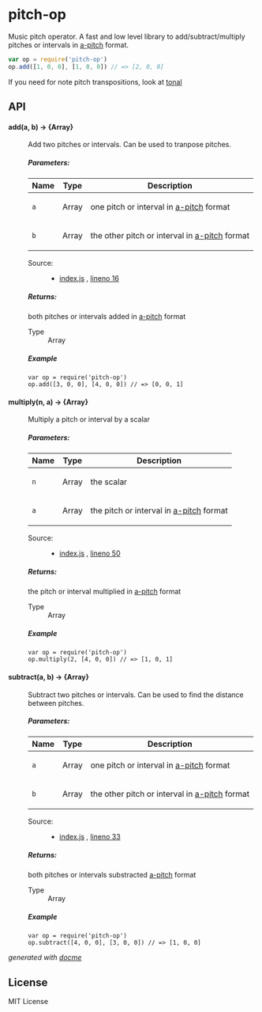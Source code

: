 # pitch-op

Music pitch operator. A fast and low level library to add/subtract/multiply pitches or intervals in [a-pitch](https://github.com/danigb/a-pitch) format.

```js
var op = require('pitch-op')
op.add([1, 0, 0], [1, 0, 0]) // => [2, 0, 0]
```

If you need for note pitch transpositions, look at [tonal](https://github.com/danigb/tonal)

## API

<!-- START docme generated API please keep comment here to allow auto update -->
<!-- DON'T EDIT THIS SECTION, INSTEAD RE-RUN docme TO UPDATE -->

<div>
<div class="jsdoc-githubify">
<section>
<article>
<div class="container-overview">
<dl class="details">
</dl>
</div>
<dl>
<dt>
<h4 class="name" id="add"><span class="type-signature"></span>add<span class="signature">(a, b)</span><span class="type-signature"> &rarr; {Array}</span></h4>
</dt>
<dd>
<div class="description">
<p>Add two pitches or intervals. Can be used to tranpose pitches.</p>
</div>
<h5>Parameters:</h5>
<table class="params">
<thead>
<tr>
<th>Name</th>
<th>Type</th>
<th class="last">Description</th>
</tr>
</thead>
<tbody>
<tr>
<td class="name"><code>a</code></td>
<td class="type">
<span class="param-type">Array</span>
</td>
<td class="description last"><p>one pitch or interval in <a href="https://github.com/danigb/a-pitch">a-pitch</a> format</p></td>
</tr>
<tr>
<td class="name"><code>b</code></td>
<td class="type">
<span class="param-type">Array</span>
</td>
<td class="description last"><p>the other pitch or interval in <a href="https://github.com/danigb/a-pitch">a-pitch</a> format</p></td>
</tr>
</tbody>
</table>
<dl class="details">
<dt class="tag-source">Source:</dt>
<dd class="tag-source"><ul class="dummy">
<li>
<a href="https://github.com/danigb/pitch-op/blob/master/index.js">index.js</a>
<span>, </span>
<a href="https://github.com/danigb/pitch-op/blob/master/index.js#L16">lineno 16</a>
</li>
</ul></dd>
</dl>
<h5>Returns:</h5>
<div class="param-desc">
<p>both pitches or intervals added in <a href="https://github.com/danigb/a-pitch">a-pitch</a> format</p>
</div>
<dl>
<dt>
Type
</dt>
<dd>
<span class="param-type">Array</span>
</dd>
</dl>
<h5>Example</h5>
<pre class="prettyprint"><code>var op = require('pitch-op')
op.add([3, 0, 0], [4, 0, 0]) // => [0, 0, 1]</code></pre>
</dd>
<dt>
<h4 class="name" id="multiply"><span class="type-signature"></span>multiply<span class="signature">(n, a)</span><span class="type-signature"> &rarr; {Array}</span></h4>
</dt>
<dd>
<div class="description">
<p>Multiply a pitch or interval by a scalar</p>
</div>
<h5>Parameters:</h5>
<table class="params">
<thead>
<tr>
<th>Name</th>
<th>Type</th>
<th class="last">Description</th>
</tr>
</thead>
<tbody>
<tr>
<td class="name"><code>n</code></td>
<td class="type">
<span class="param-type">Array</span>
</td>
<td class="description last"><p>the scalar</p></td>
</tr>
<tr>
<td class="name"><code>a</code></td>
<td class="type">
<span class="param-type">Array</span>
</td>
<td class="description last"><p>the pitch or interval in <a href="https://github.com/danigb/a-pitch">a-pitch</a> format</p></td>
</tr>
</tbody>
</table>
<dl class="details">
<dt class="tag-source">Source:</dt>
<dd class="tag-source"><ul class="dummy">
<li>
<a href="https://github.com/danigb/pitch-op/blob/master/index.js">index.js</a>
<span>, </span>
<a href="https://github.com/danigb/pitch-op/blob/master/index.js#L50">lineno 50</a>
</li>
</ul></dd>
</dl>
<h5>Returns:</h5>
<div class="param-desc">
<p>the pitch or interval multiplied in <a href="https://github.com/danigb/a-pitch">a-pitch</a> format</p>
</div>
<dl>
<dt>
Type
</dt>
<dd>
<span class="param-type">Array</span>
</dd>
</dl>
<h5>Example</h5>
<pre class="prettyprint"><code>var op = require('pitch-op')
op.multiply(2, [4, 0, 0]) // => [1, 0, 1]</code></pre>
</dd>
<dt>
<h4 class="name" id="subtract"><span class="type-signature"></span>subtract<span class="signature">(a, b)</span><span class="type-signature"> &rarr; {Array}</span></h4>
</dt>
<dd>
<div class="description">
<p>Subtract two pitches or intervals. Can be used to find the distance between pitches.</p>
</div>
<h5>Parameters:</h5>
<table class="params">
<thead>
<tr>
<th>Name</th>
<th>Type</th>
<th class="last">Description</th>
</tr>
</thead>
<tbody>
<tr>
<td class="name"><code>a</code></td>
<td class="type">
<span class="param-type">Array</span>
</td>
<td class="description last"><p>one pitch or interval in <a href="https://github.com/danigb/a-pitch">a-pitch</a> format</p></td>
</tr>
<tr>
<td class="name"><code>b</code></td>
<td class="type">
<span class="param-type">Array</span>
</td>
<td class="description last"><p>the other pitch or interval in <a href="https://github.com/danigb/a-pitch">a-pitch</a> format</p></td>
</tr>
</tbody>
</table>
<dl class="details">
<dt class="tag-source">Source:</dt>
<dd class="tag-source"><ul class="dummy">
<li>
<a href="https://github.com/danigb/pitch-op/blob/master/index.js">index.js</a>
<span>, </span>
<a href="https://github.com/danigb/pitch-op/blob/master/index.js#L33">lineno 33</a>
</li>
</ul></dd>
</dl>
<h5>Returns:</h5>
<div class="param-desc">
<p>both pitches or intervals substracted <a href="https://github.com/danigb/a-pitch">a-pitch</a> format</p>
</div>
<dl>
<dt>
Type
</dt>
<dd>
<span class="param-type">Array</span>
</dd>
</dl>
<h5>Example</h5>
<pre class="prettyprint"><code>var op = require('pitch-op')
op.subtract([4, 0, 0], [3, 0, 0]) // => [1, 0, 0]</code></pre>
</dd>
</dl>
</article>
</section>
</div>

*generated with [docme](https://github.com/thlorenz/docme)*
</div>
<!-- END docme generated API please keep comment here to allow auto update -->

## License

MIT License
